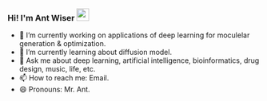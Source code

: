 ### Hi! I'm Ant Wiser <img src="https://media.giphy.com/media/hvRJCLFzcasrR4ia7z/giphy.gif" width="25px">



- 🔭 I’m currently working on applications of deep learning for moculelar generation & optimization.
- 🌱 I’m currently learning about diffusion model.
- 💬 Ask me about deep learning, artificial intelligence, bioinformatics, drug design, music, life, etc.
- 📫 How to reach me: Email.
- 😄 Pronouns: Mr. Ant.

<!--
- ⚡ Fun fact: ...
-->
